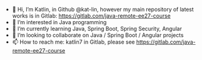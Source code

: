 - 👋 Hi, I’m Katlin, in Github @kat-lin, however my main repository of latest works is in Gitlab: https://gitlab.com/java-remote-ee27-course
- 👀 I’m interested in Java programming
- 🌱 I’m currently learning Java, Spring Boot, Spring Security, Angular
- 💞️ I’m looking to collaborate on Java / Spring Boot / Angular projects
- 📫 How to reach me: katlin7 in Gitlab, please see https://gitlab.com/java-remote-ee27-course

<!---
kat-lin/kat-lin is a ✨ special ✨ repository because its `README.md` (this file) appears on your GitHub profile.
You can click the Preview link to take a look at your changes.
--->
